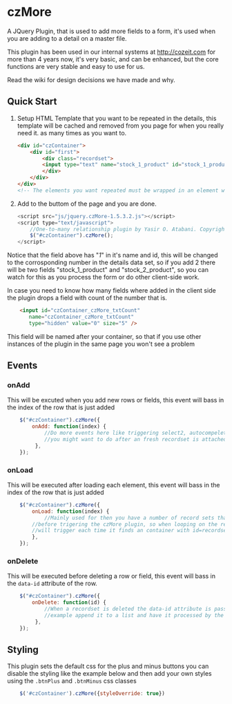 czMore
======

A JQuery Plugin, that is used to add more fields to a form, it's used when you are adding to a detail on a master file.

This plugin has been used in our internal systems at http://cozeit.com for more than 4 years now, it's very basic, and can be enhanced, but the core functions are very stable and easy to use for us.

Read the wiki for design decisions we have made and why.

## Quick Start

1. Setup HTML Template that you want to be repeated in the details, this template will be cached and removed from you page for when you really need it. as many times as you want to.

	```html
	<div id="czContainer">
		<div id="first">
			<div class="recordset">
			<input type="text" name="stock_1_product" id="stock_1_product" />
			</div>
		</div>
	</div>
	<!-- The elements you want repeated must be wrapped in an element with id="recordset" -->
	```

2. Add to the buttom of the page and you are done.

	```javascript
	<script src="js/jquery.czMore-1.5.3.2.js"></script>
	<script type="text/javascript">
		//One-to-many relationship plugin by Yasir O. Atabani. Copyrights Reserved.
		$("#czContainer").czMore();
	</script>
	```


Notice that the field above has "_1_" in it's name and id, this will be changed to the corrosponding number in the details data set, so if you add 2 there will be two fields "stock_1_product" and "stock_2_product", so you can watch for this as you process the form or do other client-side work.

In case you need to know how many fields where added in the client side the plugin drops a field with count of the number that is.

```html
	<input id="czContainer_czMore_txtCount"
	   name="czContainer_czMore_txtCount"
	   type="hidden" value="0" size="5" />
```

This field will be named after your container, so that if you use other instances of the plugin in the same page you won't see a problem

## Events

### onAdd
  This will be excuted when you add new rows or fields, this event will bass in the index of the row that is just added
  
```javascript  
	$("#czContainer").czMore({
		onAdd: function(index) {
			//Do more events here like triggering select2, autocompelete, and/or any more things,
	    	//you might want to do after an fresh recordset is attached
         },
    });
```
### onLoad
  This will be executed after loading each element, this event will bass in the index of the row that is just added

```javascript  
	$("#czContainer").czMore({
        onLoad: function(index) {
            //Mainly used for then you have a number of record sets that are passed/loaded into html 
	    //before trigering the czMore plugin, so when looping on the recordsets this event
	    //will trigger each time it finds an container with id=recordset
	    },
    });
```
### onDelete
  This will be executed before deleting a row or field, this event will bass in the `data-id` attribute of the row.
  
```javascript  
	$("#czContainer").czMore({
        onDelete: function(id) {
            //When a recordset is deleted the data-id attribute is passed to this funciton so you can for 
		    //example append it to a list and have it processed by the server after the records are saved
         },
    });
```

## Styling
  This plugin sets the default css for the plus and minus buttons you can disable
  the styling like the example below and  then add your own styles using the
`.btnPlus` and `.btnMinus` css classes

```javascript
	$('#czContainer').czMore({styleOverride: true})
```
